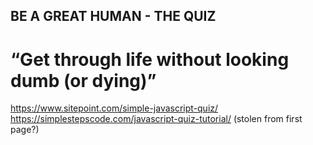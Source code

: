 ## BE A GREAT HUMAN - THE QUIZ
# “Get through life without looking dumb (or dying)”



https://www.sitepoint.com/simple-javascript-quiz/
https://simplestepscode.com/javascript-quiz-tutorial/ (stolen from first page?)